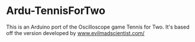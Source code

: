 Ardu-TennisForTwo
=================

This is an Arduino port of the Oscilloscope game Tennis for Two. It's based off the version developed by www.evilmadscientist.com/
